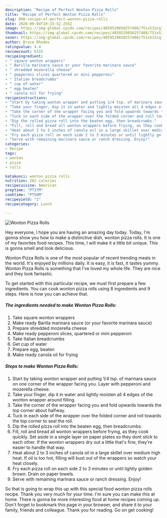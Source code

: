 ```yaml
---
description: "Recipe of Perfect Wonton Pizza Rolls"
title: "Recipe of Perfect Wonton Pizza Rolls"
slug: 898-recipe-of-perfect-wonton-pizza-rolls
date: 2020-09-04T19:33:52.255Z
image: https://img-global.cpcdn.com/recipes/4859529850257408/751x532cq70/wonton-pizza-rolls-recipe-main-photo.jpg
thumbnail: https://img-global.cpcdn.com/recipes/4859529850257408/751x532cq70/wonton-pizza-rolls-recipe-main-photo.jpg
cover: https://img-global.cpcdn.com/recipes/4859529850257408/751x532cq70/wonton-pizza-rolls-recipe-main-photo.jpg
author: Bruce Rhodes
ratingvalue: 4.4
reviewcount: 6315
recipeingredient:
- " square wonton wrappers"
- " Barilla marinara sauce or your favorite marinara sauce"
- " shredded mozerella cheese"
- " pepperoni slices quartered or mini pepperoni"
- " Italian breadcrumbs"
- " cup of water"
- " egg beaten"
- " canola oil for frying"
recipeinstructions:
- "Start by taking wonton wrapper and putting 1/4 tsp. of marinara sauce on one corner of the wrapper facing you. Layer with pepperoni and mozerella cheese."
- "Take your finger, dip it in water and lightly moisten all 4 edges of the wonton wrapper around filling."
- "Take the corner of the wrapper facing you and fold upwards towards the top corner about halfway."
- "Tuck in each side of the wrapper over the folded corner and roll towards the top corner to seal the roll."
- "Dip the rolled pizza roll into the beaten egg, then breadcrumbs."
- "Fill, roll and bread all wonton wrappers before frying, as they cook quickly. Set aside in a single layer on paper plates so they dont stick to each other. If the wonton wrappers dry out a little that&#39;s fine, they&#39;re easier to handle that way."
- "Heat about 2 to 3 inches of canola oil in a large skillet over medium high heat. If oil is too hot, filling will bust out of the wrappers so watch your heat closely."
- "Fry each pizza roll on each side 2 to 3 minutes or until lightly golden brown. Drain on paper towels."
- "Serve with remaining marinara sauce or ranch dressing. Enjoy!"
categories:
- Recipe
tags:
- wonton
- pizza
- rolls

katakunci: wonton pizza rolls 
nutrition: 262 calories
recipecuisine: American
preptime: "PT37M"
cooktime: "PT50M"
recipeyield: "1"
recipecategory: Lunch

---
```



![Wonton Pizza Rolls](https://img-global.cpcdn.com/recipes/4859529850257408/751x532cq70/wonton-pizza-rolls-recipe-main-photo.jpg)

Hey everyone, I hope you are having an amazing day today. Today, I'm gonna show you how to make a distinctive dish, wonton pizza rolls. It is one of my favorites food recipes. This time, I will make it a little bit unique. This is gonna smell and look delicious.



Wonton Pizza Rolls is one of the most popular of recent trending meals in the world. It's enjoyed by millions daily. It is easy, it is fast, it tastes yummy. Wonton Pizza Rolls is something that I've loved my whole life. They are nice and they look fantastic.


To get started with this particular recipe, we must first prepare a few ingredients. You can cook wonton pizza rolls using 8 ingredients and 9 steps. Here is how you can achieve that.

<!--inarticleads1-->

##### The ingredients needed to make Wonton Pizza Rolls:

1. Take  square wonton wrappers
1. Make ready  Barilla marinara sauce (or your favorite marinara sauce)
1. Prepare  shredded mozerella cheese
1. Make ready  pepperoni slices, quartered or mini pepperoni
1. Take  Italian breadcrumbs
1. Get  cup of water
1. Prepare  egg, beaten
1. Make ready  canola oil for frying




<!--inarticleads2-->

##### Steps to make Wonton Pizza Rolls:

1. Start by taking wonton wrapper and putting 1/4 tsp. of marinara sauce on one corner of the wrapper facing you. Layer with pepperoni and mozerella cheese.
1. Take your finger, dip it in water and lightly moisten all 4 edges of the wonton wrapper around filling.
1. Take the corner of the wrapper facing you and fold upwards towards the top corner about halfway.
1. Tuck in each side of the wrapper over the folded corner and roll towards the top corner to seal the roll.
1. Dip the rolled pizza roll into the beaten egg, then breadcrumbs.
1. Fill, roll and bread all wonton wrappers before frying, as they cook quickly. Set aside in a single layer on paper plates so they dont stick to each other. If the wonton wrappers dry out a little that&#39;s fine, they&#39;re easier to handle that way.
1. Heat about 2 to 3 inches of canola oil in a large skillet over medium high heat. If oil is too hot, filling will bust out of the wrappers so watch your heat closely.
1. Fry each pizza roll on each side 2 to 3 minutes or until lightly golden brown. Drain on paper towels.
1. Serve with remaining marinara sauce or ranch dressing. Enjoy!




So that is going to wrap this up with this special food wonton pizza rolls recipe. Thank you very much for your time. I'm sure you can make this at home. There is gonna be more interesting food at home recipes coming up. Don't forget to bookmark this page in your browser, and share it to your family, friends and colleague. Thank you for reading. Go on get cooking!
